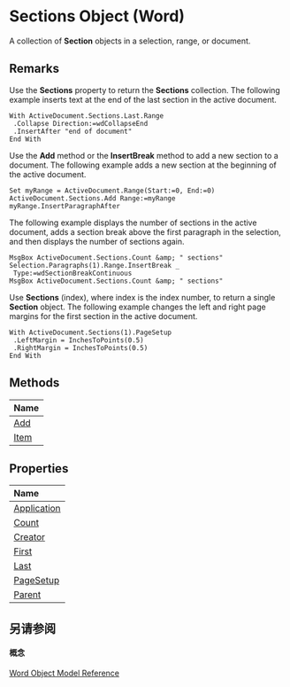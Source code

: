 
# Sections Object (Word)

A collection of  **Section** objects in a selection, range, or document.


## Remarks

Use the  **Sections** property to return the **Sections** collection. The following example inserts text at the end of the last section in the active document.


```
With ActiveDocument.Sections.Last.Range 
 .Collapse Direction:=wdCollapseEnd 
 .InsertAfter "end of document" 
End With
```

Use the  **Add** method or the **InsertBreak** method to add a new section to a document. The following example adds a new section at the beginning of the active document.




```
Set myRange = ActiveDocument.Range(Start:=0, End:=0) 
ActiveDocument.Sections.Add Range:=myRange 
myRange.InsertParagraphAfter
```

The following example displays the number of sections in the active document, adds a section break above the first paragraph in the selection, and then displays the number of sections again.




```
MsgBox ActiveDocument.Sections.Count &amp; " sections" 
Selection.Paragraphs(1).Range.InsertBreak _ 
 Type:=wdSectionBreakContinuous 
MsgBox ActiveDocument.Sections.Count &amp; " sections"
```

Use  **Sections** (index), where index is the index number, to return a single **Section** object. The following example changes the left and right page margins for the first section in the active document.




```
With ActiveDocument.Sections(1).PageSetup 
 .LeftMargin = InchesToPoints(0.5) 
 .RightMargin = InchesToPoints(0.5) 
End With
```


## Methods



|**Name**|
|:-----|
|[Add](85063c54-fcd6-8421-2de1-e7fc90289336.md)|
|[Item](81640338-dfdc-b2bb-d98f-4a91da0b76c6.md)|

## Properties



|**Name**|
|:-----|
|[Application](1dddeb94-4e0c-c510-94b3-25186a151763.md)|
|[Count](91db5f2a-6bc5-fe91-8440-358c5d9d1e9a.md)|
|[Creator](ecb1915f-d954-808f-f934-a70ab72cf900.md)|
|[First](63041c74-5b81-d276-c2d7-6e7870b95a5f.md)|
|[Last](57b1a019-8998-861a-6662-da0696df9c86.md)|
|[PageSetup](d6d86ddf-bb28-f2fc-49ff-7cfe04853fba.md)|
|[Parent](3da60592-41fa-13a2-bb8a-ba066343e403.md)|

## 另请参阅


#### 概念


[Word Object Model Reference](be452561-b436-bb9b-6f94-3faa9a74a6fd.md)